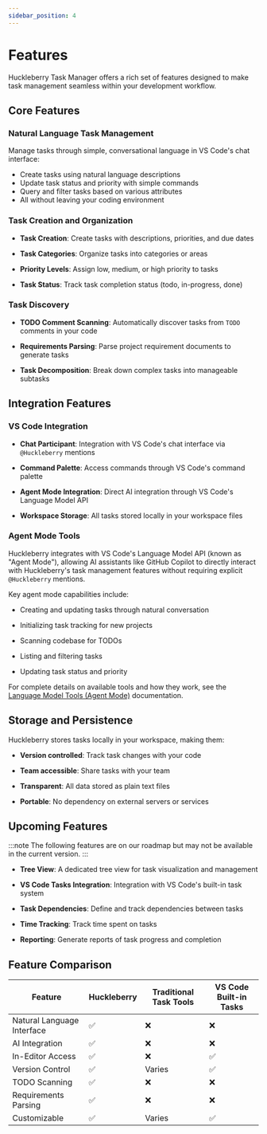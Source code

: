 ```yaml
---
sidebar_position: 4
---
```


# Features

Huckleberry Task Manager offers a rich set of features designed to make task management seamless within your development workflow.

## Core Features

### Natural Language Task Management

Manage tasks through simple, conversational language in VS Code's chat interface:

- Create tasks using natural language descriptions
- Update task status and priority with simple commands
- Query and filter tasks based on various attributes
- All without leaving your coding environment

### Task Creation and Organization

- **Task Creation**: Create tasks with descriptions, priorities, and due dates

- **Task Categories**: Organize tasks into categories or areas

- **Priority Levels**: Assign low, medium, or high priority to tasks

- **Task Status**: Track task completion status (todo, in-progress, done)

### Task Discovery

- **TODO Comment Scanning**: Automatically discover tasks from `TODO` comments in your code

- **Requirements Parsing**: Parse project requirement documents to generate tasks

- **Task Decomposition**: Break down complex tasks into manageable subtasks

## Integration Features

### VS Code Integration

- **Chat Participant**: Integration with VS Code's chat interface via `@Huckleberry` mentions

- **Command Palette**: Access commands through VS Code's command palette

- **Agent Mode Integration**: Direct AI integration through VS Code's Language Model API

- **Workspace Storage**: All tasks stored locally in your workspace files

### Agent Mode Tools

Huckleberry integrates with VS Code's Language Model API (known as "Agent Mode"), allowing AI assistants like GitHub Copilot to directly interact with Huckleberry's task management features without requiring explicit `@Huckleberry` mentions.

Key agent mode capabilities include:

- Creating and updating tasks through natural conversation

- Initializing task tracking for new projects

- Scanning codebase for TODOs

- Listing and filtering tasks

- Updating task status and priority

For complete details on available tools and how they work, see the [Language Model Tools (Agent Mode)](./language-model-tools.md) documentation.

## Storage and Persistence

Huckleberry stores tasks locally in your workspace, making them:

- **Version controlled**: Track task changes with your code

- **Team accessible**: Share tasks with your team

- **Transparent**: All data stored as plain text files

- **Portable**: No dependency on external servers or services

## Upcoming Features

:::note
The following features are on our roadmap but may not be available in the current version.
:::

- **Tree View**: A dedicated tree view for task visualization and management

- **VS Code Tasks Integration**: Integration with VS Code's built-in task system

- **Task Dependencies**: Define and track dependencies between tasks

- **Time Tracking**: Track time spent on tasks

- **Reporting**: Generate reports of task progress and completion

## Feature Comparison

| Feature | Huckleberry | Traditional Task Tools | VS Code Built-in Tasks |
|---------|-------------|------------------------|------------------------|
| Natural Language Interface | ✅ | ❌ | ❌ |
| AI Integration | ✅ | ❌ | ❌ |
| In-Editor Access | ✅ | ❌ | ✅ |
| Version Control | ✅ | Varies | ✅ |
| TODO Scanning | ✅ | ❌ | ❌ |
| Requirements Parsing | ✅ | ❌ | ❌ |
| Customizable | ✅ | Varies | ✅ |
